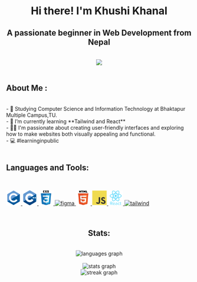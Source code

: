 <h1 align="center">Hi there! I'm Khushi Khanal</h1>

<h2 align="center">A passionate beginner in Web Development from Nepal</h2>
<br>
<div align="center">
<img src="https://user-images.githubusercontent.com/74038190/213760705-0d5bf320-4f43-4352-b74b-0889ae726bf7.gif">
</div>
<br>
<h2>About Me :</h2>
<br>
- 🏫 Studying Computer Science and Information Technology at Bhaktapur Multiple Campus,TU.<br>
- 🌱 I’m currently learning **Tailwind and React**<br>
- 🏃‍♀️ I'm passionate about creating user-friendly interfaces and exploring how to make websites both visually appealing and functional. <br>
- 💻 #learninginpublic
<br>
<br>
<h2 align="left">Languages and Tools:</h2>
<br>
<p align="left"> <a href="https://www.cprogramming.com/" target="_blank" rel="noreferrer"> <img src="https://raw.githubusercontent.com/devicons/devicon/master/icons/c/c-original.svg" alt="c" width="40" height="40"/> </a> <a href="https://www.w3schools.com/cpp/" target="_blank" rel="noreferrer"> <img src="https://raw.githubusercontent.com/devicons/devicon/master/icons/cplusplus/cplusplus-original.svg" alt="cplusplus" width="40" height="40"/> </a> <a href="https://www.w3schools.com/css/" target="_blank" rel="noreferrer"> <img src="https://raw.githubusercontent.com/devicons/devicon/master/icons/css3/css3-original-wordmark.svg" alt="css3" width="40" height="40"/> </a> <a href="https://www.figma.com/" target="_blank" rel="noreferrer"> <img src="https://www.vectorlogo.zone/logos/figma/figma-icon.svg" alt="figma" width="40" height="40"/> </a> <a href="https://www.w3.org/html/" target="_blank" rel="noreferrer"> <img src="https://raw.githubusercontent.com/devicons/devicon/master/icons/html5/html5-original-wordmark.svg" alt="html5" width="40" height="40"/> </a> <a href="https://developer.mozilla.org/en-US/docs/Web/JavaScript" target="_blank" rel="noreferrer"> <img src="https://raw.githubusercontent.com/devicons/devicon/master/icons/javascript/javascript-original.svg" alt="javascript" width="40" height="40"/> </a> <a href="https://reactjs.org/" target="_blank" rel="noreferrer"> <img src="https://raw.githubusercontent.com/devicons/devicon/master/icons/react/react-original-wordmark.svg" alt="react" width="40" height="40"/> </a> <a href="https://tailwindcss.com/" target="_blank" rel="noreferrer"> <img src="https://www.vectorlogo.zone/logos/tailwindcss/tailwindcss-icon.svg" alt="tailwind" width="40" height="40"/> </a> </p>
<br>
<h2 align="center">Stats:</h2>
<br>
<div align="center">
  <img src="https://github-readme-stats.vercel.app/api/top-langs?username=khushikhanal4&locale=en&hide_title=true&layout=compact&card_width=320&langs_count=7&theme=radical&hide_border=true&order=2" height="150" alt="languages graph"  /> 
  <br>
    <br>

 <img src="https://github-readme-stats.vercel.app/api?username=khushikhanal4&hide_title=true&hide_rank=false&show_icons=true&include_all_commits=true&count_private=true&disable_animations=false&theme=radical&locale=en&hide_border=true&order=1" height="150" alt="stats graph"  />
   <br>
   <img src="https://streak-stats.demolab.com?user=khushikhanal4&locale=en&mode=daily&theme=radical&hide_border=true&border_radius=5&order=3" height="150" alt="streak graph"  />
  <br> 
</div>




